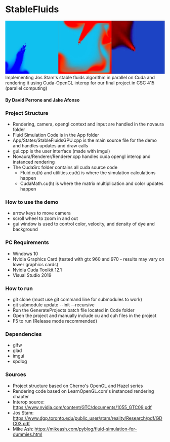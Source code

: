 # StableFluids
![image](https://github.com/djperrone/StableFluids/blob/main/title_img/title_image_cropped.jpg)
Implementing Jos Stam's stable fluids algorithm in parallel on Cuda and rendering it using Cuda-OpenGL interop for our final project in CSC 415 (parallel computing)
#### By David Perrone and Jake Afonso

### Project Structure
- Rendering, camera, opengl context and input are handled in the novaura folder
- Fluid Simulation Code is in the App folder
- App/States/StableFluidsGPU.cpp is the main source file for the demo and handles updates and draw calls
- gui.cpp is the user interface (made with imgui)
- Novaura/Renderer/Renderer.cpp handles cuda opengl interop and instanced rendering
- The CudaSrc folder contains all cuda source code
  - Fluid.cu(h) and utilities.cu(h) is where the simulation calculations happen
  - CudaMath.cu(h) is where the matrix multiplication and color updates happen

### How to use the demo
- arrow keys to move camera
- scroll wheel to zoom in and out
- gui window is used to control color, velocity, and density of dye and background

### PC Requirements
- Windows 10
- Nvidia Graphics Card (tested with gtx 960 and 970 - results may vary on lower graphics cards)
- Nvidia Cuda Toolkit 12.1
- Visual Studio 2019

### How to run
- git clone (must use git command line for submodules to work)
- git submodule update --init --recursive
- Run the GenerateProjects batch file located in Code folder
- Open the project and manually include cu and cuh files in the project
- F5 to run (Release mode recommended)

### Dependencies
- glfw
- glad
- imgui
- spdlog

### Sources
- Project structure based on Cherno's OpenGL and Hazel series
- Rendering code based on LearnOpenGL.com's instanced rendering chapter
- Interop source: https://www.nvidia.com/content/GTC/documents/1055_GTC09.pdf
- Jos Stam: https://www.dgp.toronto.edu/public_user/stam/reality/Research/pdf/GDC03.pdf
- Mike Ash: https://mikeash.com/pyblog/fluid-simulation-for-dummies.html
